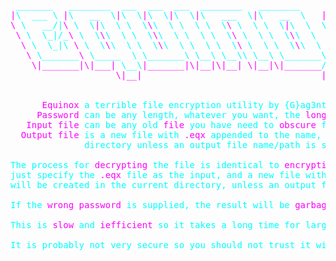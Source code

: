 <pre>

<font color=cyan> _______   ________  ___  ___  ___  ________   ________     ___    ___ 
<font color=magenta>|<font color=cyan>\  ___ \ <font color=magenta>|<font color=cyan>\   __  \<font color=magenta>|<font color=cyan>\  \<font color=magenta>|<font color=cyan>\  \<font color=magenta>|<font color=cyan>\  \<font color=magenta>|<font color=cyan>\   ___  \<font color=magenta>|<font color=cyan>\   __  \   <font color=magenta>|<font color=cyan>\  \  /  /<font color=magenta>|<font color=cyan>
<font color=magenta>\ <font color=cyan>\   __/|<font color=magenta>\<font color=cyan> \  \<font color=magenta>|<font color=cyan>\  \ \  \<font color=magenta>\<font color=cyan>\  \ \  \ \  \<font color=magenta>\<font color=cyan> \  \ \  \<font color=magenta>|<font color=cyan>\  \  \ \  \/  / /
<font color=magenta> \ <font color=cyan>\  \_|/_<font color=magenta>\<font color=cyan> \  \<font color=magenta>\<font color=cyan>\  \ \  \<font color=magenta>\<font color=cyan>\  \ \  \ \  \<font color=magenta>\<font color=cyan> \  \ \  \<font color=magenta>\<font color=cyan>\  \  \ \    / / 
<font color=magenta>  \ <font color=cyan>\  \_|\ <font color=magenta>\<font color=cyan> \  \<font color=magenta>\<font color=cyan>\  \ \  \<font color=magenta>\<font color=cyan>\  \ \  \ \  \<font color=magenta>\<font color=cyan> \  \ \  \<font color=magenta>\<font color=cyan>\  \  /     \/  
<font color=magenta>   \ <font color=cyan>\_______<font color=magenta>\<font color=cyan> \_____  \ \_______\ \__\ \__\\ \__\ \_______\/  /\   \  
<font color=magenta>    \<font color=magenta>|_______|\|___| <font color=cyan>\__\<font color=magenta>|_______|\|__|\|__| \|__|\|_______<font color=cyan>/__/ <font color=magenta>/<font color=cyan>\ __\ 
                    <font color=magenta>\|__|                                  |__|/ \|__| 
                                                                       
                                                                       
      Equinox<font color=cyan> a terrible file encryption utility by {G}ag3ntugly
     <font color=magenta>Password<font color=cyan> can be any length, whatever you want, the <font color=magenta>longer<font color=cyan> the <font color=magenta>better<font color=cyan>.
   <font color=magenta>Input file<font color=cyan> can be any old <font color=magenta>file<font color=cyan> you have need to <font color=magenta>obscure<font color=cyan> from <font color=magenta>eavesdroppers<font color=cyan>.
  <font color=magenta>Output file<font color=cyan> is a new file with <font color=magenta>.eqx<font color=cyan> appended to the name, created in the current
              directory unless an output file name/path is specified.

The process for <font color=magenta>decrypting<font color=cyan> the file is identical to <font color=magenta>encrypting<font color=cyan>
just specify the <font color=magenta>.eqx<font color=cyan> file as the input, and a new file without the <font color=magenta>.eqx<font color=cyan> extension
will be created in the current directory, unless an output file name/path is specified

If the <font color=magenta>wrong password<font color=cyan> is supplied, the result will be <font color=magenta>garbage<font color=cyan>.

This is <font color=magenta>slow<font color=cyan> and <font color=magenta>iefficient<font color=cyan> so it takes a long time for large files!

It is probably not very secure so you should not trust it with state secrets.
</font>
</pre>
